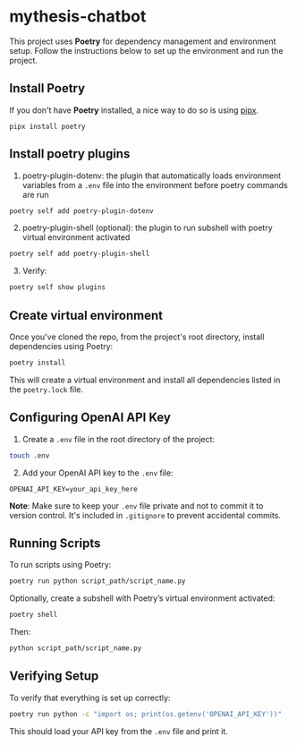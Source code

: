 # mythesis-chatbot

This project uses **Poetry** for dependency management and environment setup.
Follow the instructions below to set up the environment and run the project.

## Install Poetry

If you don't have **Poetry** installed, a nice way to do so is using [pipx](https://github.com/pypa/pipx).

```
pipx install poetry
```

## Install poetry plugins

1. poetry-plugin-dotenv: the plugin that automatically loads environment variables from a `.env` file into the environment before poetry commands are run
```bash
poetry self add poetry-plugin-dotenv
```

2. poetry-plugin-shell (optional): the plugin to run subshell with poetry virtual environment activated
```bash
poetry self add poetry-plugin-shell
```

3. Verify:
```bash
poetry self show plugins
```

## Create virtual environment

Once you've cloned the repo, from the project's root directory, install dependencies using Poetry:
```bash
poetry install
```
This will create a virtual environment and install all dependencies listed in the `poetry.lock` file.

## Configuring OpenAI API Key

1. Create a `.env` file in the root directory of the project:
```bash
touch .env
```

2. Add your OpenAI API key to the `.env` file:
```
OPENAI_API_KEY=your_api_key_here
```

**Note**: Make sure to keep your `.env` file private and not to commit it to version control.
It's included in `.gitignore` to prevent accidental commits.

## Running Scripts

To run scripts using Poetry:

```bash
poetry run python script_path/script_name.py
```

Optionally, create a subshell with Poetry’s virtual environment activated:
```bash
poetry shell
```
Then:
```bash
python script_path/script_name.py
```

## Verifying Setup

To verify that everything is set up correctly:

```bash
poetry run python -c "import os; print(os.getenv('OPENAI_API_KEY'))"
```

This should load your API key from the `.env` file and print it.

